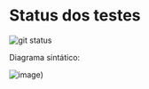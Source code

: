 # Status dos testes
![git status](http://3.129.230.99/svg/fernandocfbf/logComp/)

Diagrama sintático:

![image](https://user-images.githubusercontent.com/49531192/157520271-bc4884e7-470c-40fd-aa05-25182407df40.png))
